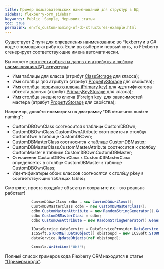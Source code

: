 ```yaml
---
title: Пример пользовательских наименований для структур в БД
sidebar: flexberry-orm_sidebar
keywords: Public, Sample, Черновик статьи
toc: true
permalink: en/fo_custom-naming-of-db-structures-example.html
---
```


Существует 2 пути для [определения наименования](fo_data-objects-and-database-structures.html): во Flexberry и в C# коде с помощью атрибутов.
Если вы выберете первый путь, то Flexberry сгенерирует соответствующие имена автоматически.

Вы можете [соотнести объекты данных и атрибуты к любому наименованию БД-структуры](fo_data-objects-and-database-structures.html):

* Имя таблицы для класса (атрибут [ClassStorage](fd_data-classes.html) для класса);
* Имя столбца для атрибута (атрибут [PropertyStorage](fo_attributes-class-data.html) для свойства);
* Имя столбца [первичного ключа (Primary key)](fo_primary-keys-objects.html) для идентификатора объекта данных (атрибут [PrimaryKeyStorage](fd_data-classes.html) для класса);
* Имя столбца внешнего ключа (Foreign key) для зависимостей мастера (атрибут [PropertyStorage](fd_master-association.html) для свойства);

Например, давайте посмотрим на диаграмму "DB structures custom naming":

* CustomDBOwnClass соотносится к таблице CustomDBOwn;
* CustomDBOwnClass.CustomOwnAttribute соотносится к столбцу CustomOwn в таблице CustomDBOwn;
* CustomDBMasterClass соотносится к таблице CustomDBMaster;
* CustomDBMasterClass.CustomMasterAttribute соотносится к столбцу CustomMaster в таблице CustomDBOwnCustomDBMaster;
* Отношение CustomDBOwnClass к CustomDBMasterClass определяется в столбце CustomDBMaster в таблице CustomDBOwnClass;
* Идентификаторы обоих классов соотносятся к столбцу pkey в соответствующих таблицах tables;

Смотрите, просто создайте объекты и сохраните их - это реально работает!

```csharp
            CustomDBOwnClass cdbo = new CustomDBOwnClass();
            CustomDBMasterClass cdbm = new CustomDBMasterClass();
            cdbm.CustomMasterAttribute = new RandomStringGenerator().Generate(200);
            cdbo.CustomDBMasterClass = cdbm;
            cdbo.CustomOwnAttribute = new RandomStringGenerator().Generate(200);

            IDataService dataService = DataServiceProvider.DataService;
            ICSSoft.STORMNET.DataObject[] objstoupd = new ICSSoft.STORMNET.DataObject[] { cdbo, cdbm };
            dataService.UpdateObjects(ref objstoupd);

            Console.WriteLine("OK!");
```

Полный список примеров кода Flexberry ORM находится в статье ["Примеры кода"](fo_code-samples.html).
